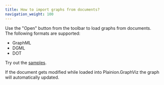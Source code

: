 ```yaml
---
title: How to import graphs from documents?
navigation_weight: 100
---
```


Use the "Open" button from the toolbar to load graphs from documents. 
The following formats are supported:

- GraphML
- DGML
- DOT

Try out the [samples](../Viewer.Samples/).

If the document gets modified while loaded into Plainion.GraphViz the graph will automatically updated.
